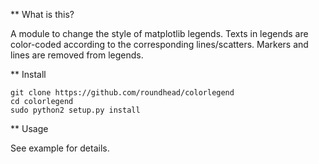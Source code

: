 ** What is this?

A module to change the style of matplotlib legends. Texts in legends are color-coded according to the corresponding lines/scatters. Markers and lines 
are removed from legends.

** Install

```
git clone https://github.com/roundhead/colorlegend
cd colorlegend
sudo python2 setup.py install
```

** Usage

See example for details.
